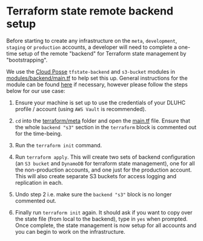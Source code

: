 # Terraform state remote backend setup

Before starting to create any infrastructure on the `meta`, `development`, `staging` or `production` accounts, a
developer will need to complete a one-time setup of the remote "backend" for Terraform state management by
"bootstrapping".

We use the [Cloud Posse](https://github.com/cloudposse) `tfstate-backend` and `s3-bucket` modules in
[modules/backend/main.tf](terraform/modules/backend/main.tf) to help set this up. General instructions for
the module can be found [here](https://github.com/cloudposse/terraform-aws-tfstate-backend#usage) if necessary, however
please follow the steps below for our use case:

1. Ensure your machine is set up to use the credentials of your DLUHC profile / account (using `AWS Vault` is
   recommended).


2. `cd` into the [terraform/meta](terraform/meta) folder and open the [main.tf](terraform/meta/main.tf) file. Ensure
   that the whole `backend "s3"` section in the `terraform` block is commented out for the time-being.


3. Run the `terraform init` command.


3. Run `terraform apply`. This will create two sets of backend configuration (an `S3 bucket` and `DynamoDB` for
   terraform state management), one for all the non-production accounts, and one just for the production
   account. This will also create separate S3 buckets for access logging and replication in each.


4. Undo step 2 i.e. make sure the `backend "s3"` block is no longer commented out.


5. Finally run `terraform init` again. It should ask if you want to copy over the state file (from local to the
   backend), type in `yes` when prompted. Once complete, the state management is now setup for all accounts and you
   can begin to work on the infrastructure.